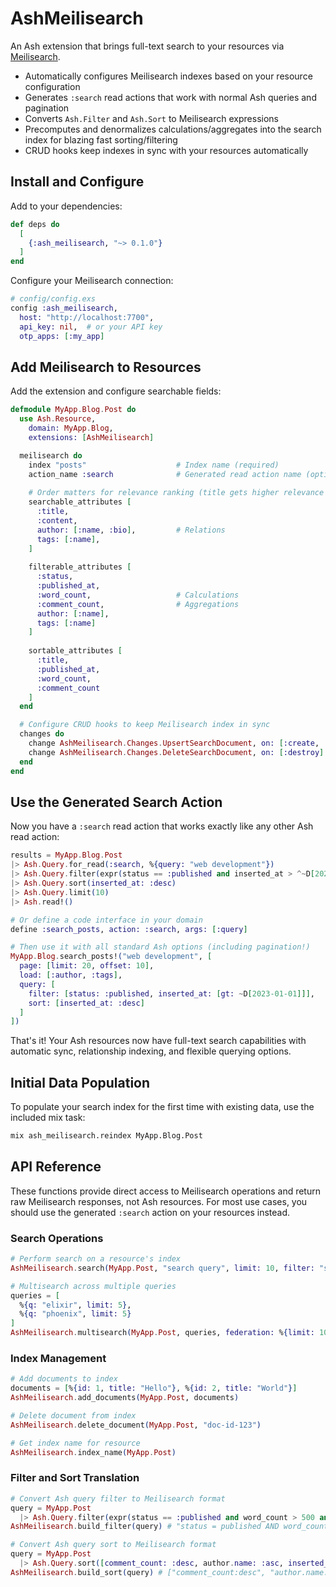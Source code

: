 # AshMeilisearch

An Ash extension that brings full-text search to your resources via [Meilisearch](https://meilisearch.com).

- Automatically configures Meilisearch indexes based on your resource configuration
- Generates `:search` read actions that work with normal Ash queries and pagination
- Converts `Ash.Filter` and `Ash.Sort` to Meilisearch expressions
- Precomputes and denormalizes calculations/aggregates into the search index for blazing fast sorting/filtering
- CRUD hooks keep indexes in sync with your resources automatically

## Install and Configure

Add to your dependencies:

```elixir
def deps do
  [
    {:ash_meilisearch, "~> 0.1.0"}
  ]
end
```

Configure your Meilisearch connection:

```elixir
# config/config.exs
config :ash_meilisearch,
  host: "http://localhost:7700",
  api_key: nil,  # or your API key
  otp_apps: [:my_app]
```

## Add Meilisearch to Resources

Add the extension and configure searchable fields:

```elixir
defmodule MyApp.Blog.Post do
  use Ash.Resource,
    domain: MyApp.Blog,
    extensions: [AshMeilisearch]

  meilisearch do
    index "posts"                    # Index name (required)
    action_name :search              # Generated read action name (optional, defaults to :search)
    
    # Order matters for relevance ranking (title gets higher relevance than content)
    searchable_attributes [
      :title,
      :content,
      author: [:name, :bio],         # Relations
      tags: [:name],
    ]
    
    filterable_attributes [
      :status, 
      :published_at,
      :word_count,                   # Calculations
      :comment_count,                # Aggregations
      author: [:name],
      tags: [:name]
    ]
    
    sortable_attributes [
      :title, 
      :published_at, 
      :word_count,
      :comment_count
    ]
  end

  # Configure CRUD hooks to keep Meilisearch index in sync
  changes do
    change AshMeilisearch.Changes.UpsertSearchDocument, on: [:create, :update]
    change AshMeilisearch.Changes.DeleteSearchDocument, on: [:destroy]
  end
end
```

## Use the Generated Search Action

Now you have a `:search` read action that works exactly like any other Ash read action:

```elixir
results = MyApp.Blog.Post
|> Ash.Query.for_read(:search, %{query: "web development"})
|> Ash.Query.filter(expr(status == :published and inserted_at > ^~D[2023-01-01]))
|> Ash.Query.sort(inserted_at: :desc)
|> Ash.Query.limit(10)
|> Ash.read!()

# Or define a code interface in your domain
define :search_posts, action: :search, args: [:query]

# Then use it with all standard Ash options (including pagination!)
MyApp.Blog.search_posts!("web development", [
  page: [limit: 20, offset: 10],
  load: [:author, :tags],
  query: [
    filter: [status: :published, inserted_at: [gt: ~D[2023-01-01]]],
    sort: [inserted_at: :desc]
  ]
])
```

That's it! Your Ash resources now have full-text search capabilities with automatic sync, relationship indexing, and flexible querying options.

## Initial Data Population

To populate your search index for the first time with existing data, use the included mix task:

```bash
mix ash_meilisearch.reindex MyApp.Blog.Post
```

## API Reference

These functions provide direct access to Meilisearch operations and return raw Meilisearch responses, not Ash resources. For most use cases, you should use the generated `:search` action on your resources instead.

### Search Operations

```elixir
# Perform search on a resource's index
AshMeilisearch.search(MyApp.Post, "search query", limit: 10, filter: "status = published")

# Multisearch across multiple queries
queries = [
  %{q: "elixir", limit: 5},
  %{q: "phoenix", limit: 5}
]
AshMeilisearch.multisearch(MyApp.Post, queries, federation: %{limit: 10})
```

### Index Management

```elixir
# Add documents to index
documents = [%{id: 1, title: "Hello"}, %{id: 2, title: "World"}]
AshMeilisearch.add_documents(MyApp.Post, documents)

# Delete document from index
AshMeilisearch.delete_document(MyApp.Post, "doc-id-123")

# Get index name for resource
AshMeilisearch.index_name(MyApp.Post)
```

### Filter and Sort Translation

```elixir
# Convert Ash query filter to Meilisearch format
query = MyApp.Post
  |> Ash.Query.filter(expr(status == :published and word_count > 500 and author.name == "Alice"))
AshMeilisearch.build_filter(query) # "status = published AND word_count > 500 AND author.name = Alice"

# Convert Ash query sort to Meilisearch format  
query = MyApp.Post
  |> Ash.Query.sort([comment_count: :desc, author.name: :asc, inserted_at: :desc])
AshMeilisearch.build_sort(query) # ["comment_count:desc", "author.name:asc", "inserted_at:desc"]
```
